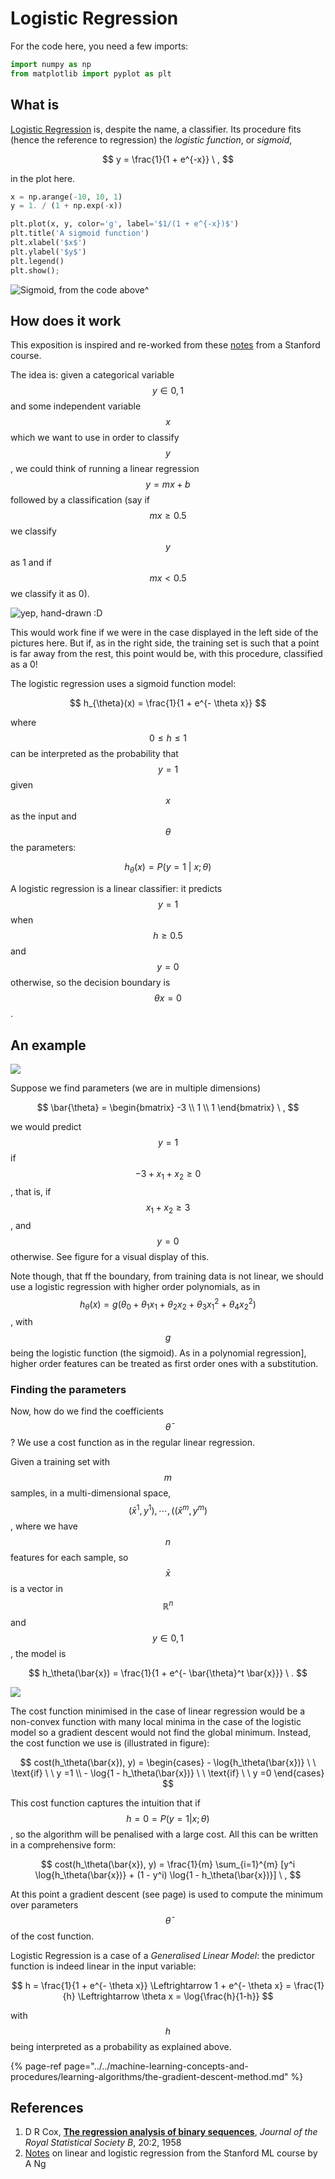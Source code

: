 # Logistic Regression

For the code here, you need a few imports:

```python
import numpy as np
from matplotlib import pyplot as plt
```

## What is

[Logistic Regression](logistic-regression.md#references) is, despite the name, a classifier. Its procedure fits \(hence the reference to regression\) the _logistic function_, or _sigmoid_,

$$
y = \frac{1}{1 + e^{-x}} \ ,
$$

in the plot here.

```python
x = np.arange(-10, 10, 1)
y = 1. / (1 + np.exp(-x))

plt.plot(x, y, color='g', label='$1/(1 + e^{-x})$')
plt.title('A sigmoid function')
plt.xlabel('$x$')
plt.ylabel('$y$')
plt.legend()
plt.show();
```

![Sigmoid, from the code above^](../../.gitbook/assets/sigmoid.png)

## How does it work

This exposition is inspired and re-worked from these [notes](logistic-regression.md#references) from a Stanford course.

The idea is: given a categorical variable $$y \in {0, 1}$$ and some independent variable $$x$$ which we want to use in order to classify $$y$$ , we could think of running a linear regression $$y = mx + b$$ followed by a classification \(say if $$mx \geq 0.5$$ we classify $$y$$ as 1 and if $$mx < 0.5$$ we classify it as 0\).

![yep, hand-drawn :D](../../.gitbook/assets/logregre.png)

This would work fine if we were in the case displayed in the left side of the pictures here. But if, as in the right side, the training set is such that a point is far away from the rest, this point would be, with this procedure, classified as a 0!

The logistic regression uses a sigmoid function model:

$$
h_{\theta}(x) = \frac{1}{1 + e^{- \theta x}}
$$

where $$0 \leq h \leq 1$$ can be interpreted as the probability that $$y=1$$ given $$x$$ as the input and $$\theta$$ the parameters:

$$
h_\theta(x) = P(y=1 \ | \ x; \theta)
$$

A logistic regression is a linear classifier: it predicts $$y=1$$ when $$h \geq 0.5$$ and $$y=0$$ otherwise, so the decision boundary is $$\theta x = 0$$.

## An example

![](../../.gitbook/assets/logregre-ex.jpg) 

Suppose we find parameters \(we are in multiple dimensions\)

$$
\bar{\theta} = 
    \begin{bmatrix}
    -3 \\
    1 \\
    1
    \end{bmatrix} \ ,
$$

we would predict $$y=1$$ if $$-3+x_1+x_2 \geq 0$$ , that is, if $$x_1 + x_2 \geq 3$$ , and $$y=0$$ otherwise. See figure for a visual display of this.

Note though, that ff the boundary, from training data is not linear, we should use a logistic regression with higher order polynomials, as in $$h_\theta(x) = g(\theta_0 + \theta_1 x_1 + \theta_2 x_2 + \theta_3 x_1^2 + \theta_4 x_2^2)$$ , with $$g$$ being the logistic function \(the sigmoid\). As in a polynomial regression\], higher order features can be treated as first order ones with a substitution.

### Finding the parameters

Now, how do we find the coefficients $$\bar{\theta}$$ ? We use a cost function as in the regular linear regression.

Given a training set with $$m$$ samples, in a multi-dimensional space, $${(\bar{x}^1, y^1), \cdots, ((\bar{x}^m, y^m)}$$ , where we have $$n$$ features for each sample, so $$\bar x$$ is a vector in $$\mathbb{R}^n$$ and $$y \in {0, 1}$$, the model is

$$
h_\theta(\bar{x}) = \frac{1}{1 + e^{- \bar{\theta}^t \bar{x}}} \ .
$$

![](../../.gitbook/assets/logregre-cost.jpg) 

The cost function minimised in the case of linear regression would be a non-convex function with many local minima in the case of the logistic model so a gradient descent would not find the global minimum. Instead, the cost function we use is \(illustrated in figure\):

$$
cost(h_\theta(\bar{x}), y) = 
\begin{cases} 
    - \log{h_\theta(\bar{x})} \ \ \text{if} \ \ y =1 \\ 
    - \log{1 - h_\theta(\bar{x})} \ \ \text{if} \ \  y =0
\end{cases}
$$

This cost function captures the intuition that if $$h= 0 = P(y=1 | x; \theta)$$, so the algorithm will be penalised with a large cost. All this can be written in a comprehensive form:

$$
cost(h_\theta(\bar{x}), y) = 
    \frac{1}{m} \sum_{i=1}^{m} [y^i \log{h_\theta(\bar{x})} + (1 - y^i) \log{1 - h_\theta(\bar{x})}] \ ,
$$

At this point a gradient descent \(see page\) is used to compute the minimum over parameters $$\bar \theta$$ of the cost function.

Logistic Regression is a case of a _Generalised Linear Model_: the predictor function is indeed linear in the input variable:

$$
h = \frac{1}{1 + e^{- \theta x}} \Leftrightarrow 1 + e^{- \theta x} = \frac{1}{h}
\Leftrightarrow \theta x = \log{\frac{h}{1-h}}
$$

with $$h$$being interpreted as a probability as explained above.

{% page-ref page="../../machine-learning-concepts-and-procedures/learning-algorithms/the-gradient-descent-method.md" %}

## References

1. D R Cox, [**The regression analysis of binary sequences**](https://www.nuffield.ox.ac.uk/users/cox/cox48.pdf), _Journal of the Royal Statistical Society B_, 20:2, 1958
2. [Notes](http://cs229.stanford.edu/notes/cs229-notes1.pdf) on linear and logistic regression from the Stanford ML course by A Ng

